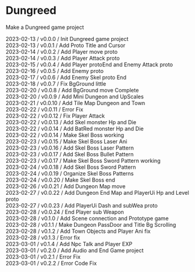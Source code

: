 # Dungreed
Make a Dungreed game project

2023-02-13 / v0.0.0 / Init Dungreed game project    
2023-02-13 / v0.0.1 / Add Proto Title and Cursor    
2023-02-14 / v0.0.2 / Add Player move proto    
2023-02-14 / v0.0.3 / Add Player Attack proto    
2023-02-15 / v0.0.4 / Add Player protoEnd and Enemy Attack proto    
2023-02-16 / v0.0.5 / Add Enemy proto    
2023-02-17 / v0.0.6 / Add Enemy Skel proto End    
2023-02-18 / v0.0.7 / Fix BgGround little    
2023-02-20 / v0.0.8 / Add BgGround move Complete    
2023-02-20 / v0.0.9 / Add Mini Dungeon and UpScales    
2023-02-21 / v0.0.10 / Add Tile Map Dungeon and Town    
2023-02-22 / v0.0.11 / Error Fix    
2023-02-22 / v0.0.12 / Fix Player Attack   
2023-02-22 / v0.0.13 / Add Skel monster Hp and Die    
2023-02-22 / v0.0.14 / Add BatRed monster Hp and Die    
2023-02-22 / v0.0.14 / Make Skel Boss working    
2023-02-23 / v0.0.15 / Make Skel Boss Laser Ani    
2023-02-23 / v0.0.16 / Add Skel Boss Laser Pattern    
2023-02-23 / v0.0.17 / Add Skel Boss Bullet Pattern    
2023-02-23 / v0.0.17 / Make Skel Boss Sword Pattern working    
2023-02-24 / v0.0.18 / Add Skel Boss Sword Pattern    
2023-02-24 / v0.0.19 / Organize Skel Boss Patterns    
2023-02-24 / v0.0.20 / Make Skel Boss end    
2023-02-26 / v0.0.21 / Add Dungeon Map move    
2023-02-27 / v0.0.22 / Add Dungeon End Map and PlayerUi Hp and Level proto    
2023-02-27 / v0.0.23 / Add PlayerUi Dash and subWea proto    
2023-02-28 / v0.0.24 / End Player sub Weapon    
2023-02-28 / v0.1.0 / Add Scene connection and Prototype game    
2023-02-28 / v0.1.1 / Make Dungeon PassDoor and Title Bg Scrolling    
2023-02-28 / v0.1.2 / Add Town Objects and Player Ani fix    
2023-02-28 / v0.1.3 / Error fix    
2023-03-01 / v0.1.4 / Add Npc Talk and Player EXP    
2023-03-01 / v0.2.0 / Add Audio and End Game project    
2023-03-01 / v0.2.1 / Error Fix    
2023-03-01 / v0.2.2 / Error Code Fix    